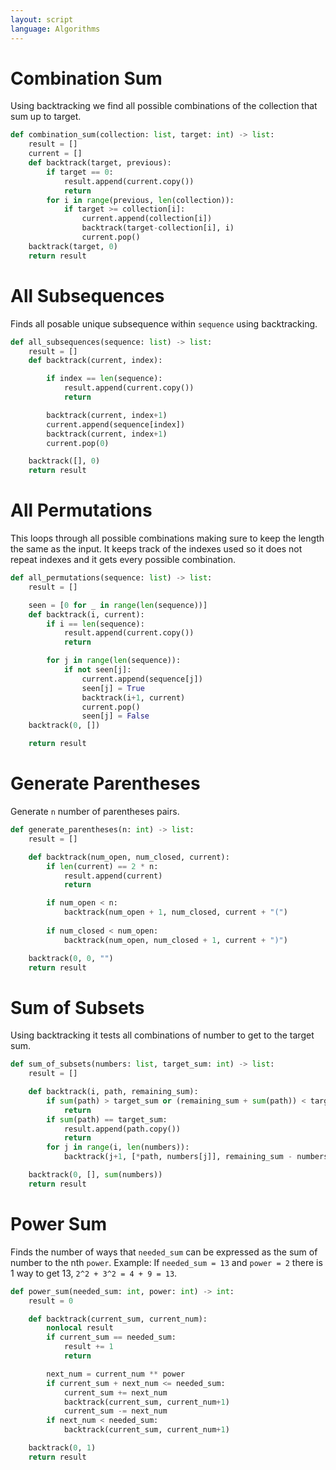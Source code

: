 ```yaml
---
layout: script
language: Algorithms
---
```


# Combination Sum

Using backtracking we find all possible combinations of the collection that sum up to target.

```python
def combination_sum(collection: list, target: int) -> list:
    result = []
    current = []
    def backtrack(target, previous):
        if target == 0:
            result.append(current.copy())
            return
        for i in range(previous, len(collection)):
            if target >= collection[i]:
                current.append(collection[i])
                backtrack(target-collection[i], i)
                current.pop()
    backtrack(target, 0)
    return result
```

# All Subsequences

Finds all posable unique subsequence within `sequence` using backtracking.

```python
def all_subsequences(sequence: list) -> list:
    result = []
    def backtrack(current, index):

        if index == len(sequence):
            result.append(current.copy())
            return

        backtrack(current, index+1)
        current.append(sequence[index])
        backtrack(current, index+1)
        current.pop(0)

    backtrack([], 0)
    return result
```

# All Permutations

This loops through all possible combinations making sure to keep the length the same as the input. It keeps track of the indexes used so it does not repeat indexes and it gets every possible combination. 

```python
def all_permutations(sequence: list) -> list:
    result = []

    seen = [0 for _ in range(len(sequence))]
    def backtrack(i, current):
        if i == len(sequence):
            result.append(current.copy())
            return

        for j in range(len(sequence)):
            if not seen[j]:
                current.append(sequence[j])
                seen[j] = True
                backtrack(i+1, current)
                current.pop()
                seen[j] = False
    backtrack(0, [])

    return result
```

# Generate Parentheses

Generate `n` number of parentheses pairs.

```python
def generate_parentheses(n: int) -> list:
    result = []

    def backtrack(num_open, num_closed, current):
        if len(current) == 2 * n:
            result.append(current)
            return

        if num_open < n:
            backtrack(num_open + 1, num_closed, current + "(")
        
        if num_closed < num_open:
            backtrack(num_open, num_closed + 1, current + ")")

    backtrack(0, 0, "")
    return result
```

# Sum of Subsets

Using backtracking it tests all combinations of number to get to the target sum.

```python
def sum_of_subsets(numbers: list, target_sum: int) -> list:
    result = []

    def backtrack(i, path, remaining_sum):
        if sum(path) > target_sum or (remaining_sum + sum(path)) < target_sum:
            return
        if sum(path) == target_sum:
            result.append(path.copy())
            return
        for j in range(i, len(numbers)):
            backtrack(j+1, [*path, numbers[j]], remaining_sum - numbers[j])

    backtrack(0, [], sum(numbers))
    return result
```

# Power Sum

Finds the number of ways that `needed_sum` can be expressed as the sum of number to the nth `power`. Example: If `needed_sum = 13` and `power = 2` there is 1 way to get 13, `2^2 + 3^2 = 4 + 9 = 13`.

```python
def power_sum(needed_sum: int, power: int) -> int:
    result = 0

    def backtrack(current_sum, current_num):
        nonlocal result
        if current_sum == needed_sum:
            result += 1
            return

        next_num = current_num ** power
        if current_sum + next_num <= needed_sum:
            current_sum += next_num
            backtrack(current_sum, current_num+1)
            current_sum -= next_num
        if next_num < needed_sum:
            backtrack(current_sum, current_num+1)

    backtrack(0, 1)
    return result
```